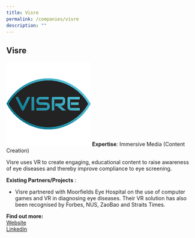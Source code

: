 ```yaml
---
title: Visre
permalink: /companies/visre
description: ""
---
```

## Visre

![Alt text for image on Isomer site](/images/companies/visre.jpeg)
**Expertise**: Immersive Media (Content Creation)

Visre uses VR to create engaging, educational content to raise awareness of eye diseases and thereby improve compliance to eye screening.

**Existing Partners/Projects** :
* Visre partnered with Moorfields Eye Hospital on the use of computer games and VR in diagnosing eye diseases. Their VR solution has also been recognised by Forbes, NUS, ZaoBao and Straits Times. 



**Find out more:** \
[Website](https://www.visre.co/)\
[Linkedin]( 
https://www.linkedin.com/company/visre/)